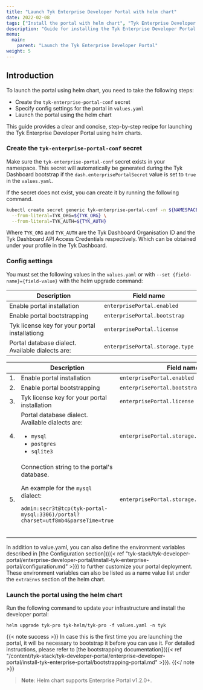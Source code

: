 ```yaml
---
title: "Launch Tyk Enterprise Developer Portal with helm chart"
date: 2022-02-08
tags: ["Install the portal with helm chart", "Tyk Enterprise Developer Portal"]
description: "Guide for installing the Tyk Enterprise Developer Portal using helm"
menu:
  main:
    parent: "Launch the Tyk Enterprise Developer Portal"
weight: 5
---
```


## Introduction

To launch the portal using helm chart, you need to take the following steps:

- Create the `tyk-enterprise-portal-conf` secret
- Specify config settings for the portal in `values.yaml`
- Launch the portal using the helm chart

This guide provides a clear and concise, step-by-step recipe for launching the Tyk Enterprise Developer Portal using helm charts.

### Create the `tyk-enterprise-portal-conf` secret

Make sure the `tyk-enterprise-portal-conf` secret exists in your namespace. This secret will automatically be generated during the Tyk Dashboard bootstrap if the `dash.enterprisePortalSecret` value is set to `true` in the `values.yaml`.

If the secret does not exist, you can create it by running the following command.

```bash
kubectl create secret generic tyk-enterprise-portal-conf -n ${NAMESPACE} \
  --from-literal=TYK_ORG=${TYK_ORG} \
  --from-literal=TYK_AUTH=${TYK_AUTH}
```

Where `TYK_ORG` and `TYK_AUTH` are the Tyk Dashboard Organisation ID and the Tyk Dashboard API Access Credentials respectively. Which can be obtained under your profile in the Tyk Dashboard.

### Config settings

You must set the following values in the `values.yaml` or with `--set {field-name}={field-value}` with the helm upgrade command:

|      Description                                                                                                                                                      |  Field name 
|-----------------------------------------------------------------------------------------------------------------------------------------------------------|--------------
| Enable portal installation | <code>enterprisePortal.enabled</code>
|  Enable portal bootstrapping |  <code>enterprisePortal.bootstrap</code>
|   Tyk license key for your portal installationg |  <code>enterprisePortal.license</code>
|  Portal database dialect. Available dialects are:<br/>  |   <code>enterprisePortal.storage.type</code>



<table>
  <thead>
    <tr>
      <th></th>
      <th>
        Description
      </th>
      <th>
        Field name
      </th>
    </tr>
  </thead>
  <tbody>
    <tr>
      <td>
        1.
      </td>
      <td>
        Enable portal installation
      </td>
      <td>
        <code>enterprisePortal.enabled</code>
      </td>
    </tr>
    <tr>
      <td>
        2.
      </td>
      <td>
        Enable portal bootstrapping
      </td>
      <td>
        <code>enterprisePortal.bootstrap</code>
      </td>
    </tr>
    <tr>
      <td>
        3.
      </td>
      <td>
        Tyk license key for your portal installation
      </td>
      <td>
        <code>enterprisePortal.license</code>
      </td>
    </tr>
    <tr>
      <td>
        4.
      </td>
      <td>
        Portal database dialect. Available dialects are:
        <ul>
        <li><code>mysql</code></li>
        <li><code>postgres</code></li>
        <li><code>sqlite3</code></li>
        </ul>
      </td>
      <td>
        <code>enterprisePortal.storage.type</code>
      </td>
    </tr>
    <tr>
      <td>
        5.
      </td>
      <td>
Connection string to the portal's database.
<br/>

An example for the `mysql` dialect:

```.shell
admin:secr3t@tcp(tyk-portal-mysql:3306)/portal?charset=utf8mb4&parseTime=true
```

<br/>
       </td>
      <td>
        <code>enterprisePortal.storage.connectionString</code>
      </td>
    </tr>
  </tbody>
</table>

In addition to value.yaml, you can also define the environment variables described in [the Configuration section]({{< ref "tyk-stack/tyk-developer-portal/enterprise-developer-portal/install-tyk-enterprise-portal/configuration.md" >}}) to further customize your portal deployment. These environment variables can also be listed as a name value list under the `extraEnvs` section of the helm chart.

### Launch the portal using the helm chart

Run the following command to update your infrastructure and install the developer portal:

```shell
helm upgrade tyk-pro tyk-helm/tyk-pro -f values.yaml -n tyk
```

{{< note success >}}
In case this is the first time you are launching the portal, it will be necessary to bootstrap it before you can use it. For detailed instructions, please refer to [the bootstrapping documentation]({{< ref "/content/tyk-stack/tyk-developer-portal/enterprise-developer-portal/install-tyk-enterprise-portal/bootstrapping-portal.md" >}}).
{{</ note >}}

> **Note**: Helm chart supports Enterprise Portal v1.2.0+.

